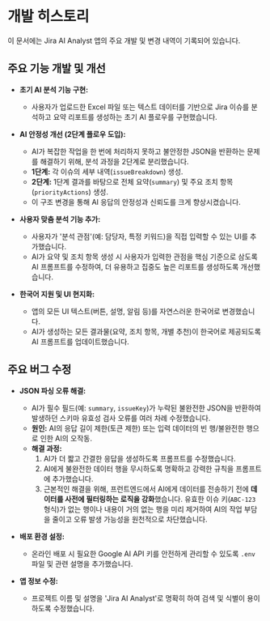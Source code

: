 # 개발 히스토리

이 문서에는 Jira AI Analyst 앱의 주요 개발 및 변경 내역이 기록되어 있습니다.

## 주요 기능 개발 및 개선

- **초기 AI 분석 기능 구현:**
  - 사용자가 업로드한 Excel 파일 또는 텍스트 데이터를 기반으로 Jira 이슈를 분석하고 요약 리포트를 생성하는 초기 AI 플로우를 구현했습니다.

- **AI 안정성 개선 (2단계 플로우 도입):**
  - AI가 복잡한 작업을 한 번에 처리하지 못하고 불안정한 JSON을 반환하는 문제를 해결하기 위해, 분석 과정을 2단계로 분리했습니다.
  - **1단계:** 각 이슈의 세부 내역(`issueBreakdown`) 생성.
  - **2단계:** 1단계 결과를 바탕으로 전체 요약(`summary`) 및 주요 조치 항목(`priorityActions`) 생성.
  - 이 구조 변경을 통해 AI 응답의 안정성과 신뢰도를 크게 향상시켰습니다.

- **사용자 맞춤 분석 기능 추가:**
  - 사용자가 '분석 관점'(예: 담당자, 특정 키워드)을 직접 입력할 수 있는 UI를 추가했습니다.
  - AI가 요약 및 조치 항목 생성 시 사용자가 입력한 관점을 핵심 기준으로 삼도록 AI 프롬프트를 수정하여, 더 유용하고 집중도 높은 리포트를 생성하도록 개선했습니다.

- **한국어 지원 및 UI 현지화:**
  - 앱의 모든 UI 텍스트(버튼, 설명, 알림 등)를 자연스러운 한국어로 변경했습니다.
  - AI가 생성하는 모든 결과물(요약, 조치 항목, 개별 추천)이 한국어로 제공되도록 AI 프롬프트를 업데이트했습니다.

## 주요 버그 수정

- **JSON 파싱 오류 해결:**
  - AI가 필수 필드(예: `summary`, `issueKey`)가 누락된 불완전한 JSON을 반환하여 발생하던 스키마 유효성 검사 오류를 여러 차례 수정했습니다.
  - **원인:** AI의 응답 길이 제한(토큰 제한) 또는 입력 데이터의 빈 행/불완전한 행으로 인한 AI의 오작동.
  - **해결 과정:**
    1. AI가 더 짧고 간결한 응답을 생성하도록 프롬프트를 수정했습니다.
    2. AI에게 불완전한 데이터 행을 무시하도록 명확하고 강력한 규칙을 프롬프트에 추가했습니다.
    3. 근본적인 해결을 위해, 프런트엔드에서 AI에게 데이터를 전송하기 전에 **데이터를 사전에 필터링하는 로직을 강화**했습니다. 유효한 이슈 키(`ABC-123` 형식)가 없는 행이나 내용이 거의 없는 행을 미리 제거하여 AI의 작업 부담을 줄이고 오류 발생 가능성을 원천적으로 차단했습니다.

- **배포 환경 설정:**
  - 온라인 배포 시 필요한 Google AI API 키를 안전하게 관리할 수 있도록 `.env` 파일 및 관련 설명을 추가했습니다.

- **앱 정보 수정:**
  - 프로젝트 이름 및 설명을 'Jira AI Analyst'로 명확히 하여 검색 및 식별이 용이하도록 수정했습니다.
